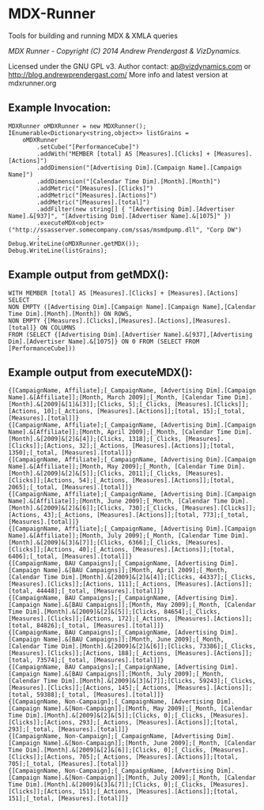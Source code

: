 MDX-Runner
==========

Tools for building and running MDX &amp; XMLA queries

*MDX Runner - Copyright (C) 2014 Andrew Prendergast & VizDynamics.*

Licensed under the GNU GPL v3.
Author contact: ap@vizdynamics.com or http://blog.andrewprendergast.com/
More info and latest version at mdxrunner.org


Example Invocation:
-------------------
 
    MDXRunner oMDXRunner = new MDXRunner();
    IEnumerable<Dictionary<string,object>> listGrains = 
        oMDXRunner
            .setCube("[PerformanceCube]")
            .addWith("MEMBER [total] AS [Measures].[Clicks] + [Measures].[Actions]")
            .addDimension("[Advertising Dim].[Campaign Name].[Campaign Name]")
            .addDimension("[Calendar Time Dim].[Month].[Month]")
            .addMetric("[Measures].[Clicks]")
            .addMetric("[Measures].[Actions]")
            .addMetric("[Measures].[total]")
            .addFilter(new string[] { "[Advertising Dim].[Advertiser Name].&[937]", "[Advertising Dim].[Advertiser Name].&[1075]" })
            .executeMDX<object>("http://ssasserver.somecompany.com/ssas/msmdpump.dll", "Corp DW")
            ;
    Debug.WriteLine(oMDXRunner.getMDX());
    Debug.WriteLine(listGrains);


Example output from getMDX():
-----------------------------
 
    WITH MEMBER [total] AS [Measures].[Clicks] + [Measures].[Actions]
    SELECT
    NON EMPTY ([Advertising Dim].[Campaign Name].[Campaign Name],[Calendar Time Dim].[Month].[Month]) ON ROWS,
    NON EMPTY {[Measures].[Clicks],[Measures].[Actions],[Measures].[total]} ON COLUMNS
    FROM (SELECT {[Advertising Dim].[Advertiser Name].&[937],[Advertising Dim].[Advertiser Name].&[1075]} ON 0 FROM (SELECT FROM [PerformanceCube]))

Example output from executeMDX():
---------------------------------

    {[CampaignName, Affiliate];[_CampaignName, [Advertising Dim].[Campaign Name].&[Affiliate]];[Month, March 2009];[_Month, [Calendar Time Dim].[Month].&[2009]&[1]&[3]];[Clicks, 5];[_Clicks, [Measures].[Clicks]];[Actions, 10];[_Actions, [Measures].[Actions]];[total, 15];[_total, [Measures].[total]]}
    {[CampaignName, Affiliate];[_CampaignName, [Advertising Dim].[Campaign Name].&[Affiliate]];[Month, April 2009];[_Month, [Calendar Time Dim].[Month].&[2009]&[2]&[4]];[Clicks, 1318];[_Clicks, [Measures].[Clicks]];[Actions, 32];[_Actions, [Measures].[Actions]];[total, 1350];[_total, [Measures].[total]]}
    {[CampaignName, Affiliate];[_CampaignName, [Advertising Dim].[Campaign Name].&[Affiliate]];[Month, May 2009];[_Month, [Calendar Time Dim].[Month].&[2009]&[2]&[5]];[Clicks, 2011];[_Clicks, [Measures].[Clicks]];[Actions, 54];[_Actions, [Measures].[Actions]];[total, 2065];[_total, [Measures].[total]]}
    {[CampaignName, Affiliate];[_CampaignName, [Advertising Dim].[Campaign Name].&[Affiliate]];[Month, June 2009];[_Month, [Calendar Time Dim].[Month].&[2009]&[2]&[6]];[Clicks, 730];[_Clicks, [Measures].[Clicks]];[Actions, 43];[_Actions, [Measures].[Actions]];[total, 773];[_total, [Measures].[total]]}
    {[CampaignName, Affiliate];[_CampaignName, [Advertising Dim].[Campaign Name].&[Affiliate]];[Month, July 2009];[_Month, [Calendar Time Dim].[Month].&[2009]&[3]&[7]];[Clicks, 6366];[_Clicks, [Measures].[Clicks]];[Actions, 40];[_Actions, [Measures].[Actions]];[total, 6406];[_total, [Measures].[total]]}
    {[CampaignName, BAU Campaigns];[_CampaignName, [Advertising Dim].[Campaign Name].&[BAU Campaigns]];[Month, April 2009];[_Month, [Calendar Time Dim].[Month].&[2009]&[2]&[4]];[Clicks, 44337];[_Clicks, [Measures].[Clicks]];[Actions, 111];[_Actions, [Measures].[Actions]];[total, 44448];[_total, [Measures].[total]]}
    {[CampaignName, BAU Campaigns];[_CampaignName, [Advertising Dim].[Campaign Name].&[BAU Campaigns]];[Month, May 2009];[_Month, [Calendar Time Dim].[Month].&[2009]&[2]&[5]];[Clicks, 84654];[_Clicks, [Measures].[Clicks]];[Actions, 172];[_Actions, [Measures].[Actions]];[total, 84826];[_total, [Measures].[total]]}
    {[CampaignName, BAU Campaigns];[_CampaignName, [Advertising Dim].[Campaign Name].&[BAU Campaigns]];[Month, June 2009];[_Month, [Calendar Time Dim].[Month].&[2009]&[2]&[6]];[Clicks, 73386];[_Clicks, [Measures].[Clicks]];[Actions, 188];[_Actions, [Measures].[Actions]];[total, 73574];[_total, [Measures].[total]]}
    {[CampaignName, BAU Campaigns];[_CampaignName, [Advertising Dim].[Campaign Name].&[BAU Campaigns]];[Month, July 2009];[_Month, [Calendar Time Dim].[Month].&[2009]&[3]&[7]];[Clicks, 59243];[_Clicks, [Measures].[Clicks]];[Actions, 145];[_Actions, [Measures].[Actions]];[total, 59388];[_total, [Measures].[total]]}
    {[CampaignName, Non-Campaign];[_CampaignName, [Advertising Dim].[Campaign Name].&[Non-Campaign]];[Month, May 2009];[_Month, [Calendar Time Dim].[Month].&[2009]&[2]&[5]];[Clicks, 0];[_Clicks, [Measures].[Clicks]];[Actions, 293];[_Actions, [Measures].[Actions]];[total, 293];[_total, [Measures].[total]]}
    {[CampaignName, Non-Campaign];[_CampaignName, [Advertising Dim].[Campaign Name].&[Non-Campaign]];[Month, June 2009];[_Month, [Calendar Time Dim].[Month].&[2009]&[2]&[6]];[Clicks, 0];[_Clicks, [Measures].[Clicks]];[Actions, 705];[_Actions, [Measures].[Actions]];[total, 705];[_total, [Measures].[total]]}
    {[CampaignName, Non-Campaign];[_CampaignName, [Advertising Dim].[Campaign Name].&[Non-Campaign]];[Month, July 2009];[_Month, [Calendar Time Dim].[Month].&[2009]&[3]&[7]];[Clicks, 0];[_Clicks, [Measures].[Clicks]];[Actions, 151];[_Actions, [Measures].[Actions]];[total, 151];[_total, [Measures].[total]]}

